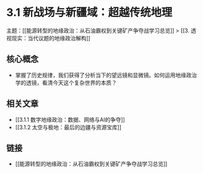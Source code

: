 # 3.1 新战场与新疆域：超越传统地理

主题：[[能源转型的地缘政治：从石油霸权到关键矿产争夺战学习总览]] > [[3. 透视现实：当代议题的地缘政治解构]]

## 核心概念

- 掌握了历史规律，我们获得了分析当下的望远镜和显微镜。如何运用地缘政治学的透镜，看清今天这个复杂世界的本质？

## 相关文章

- [[3.1.1 数字地缘政治：数据、网络与AI的争夺]]
- [[3.1.2 太空与极地：最后的边疆与资源宝库]]

## 链接

- [[能源转型的地缘政治：从石油霸权到关键矿产争夺战学习总览]]
